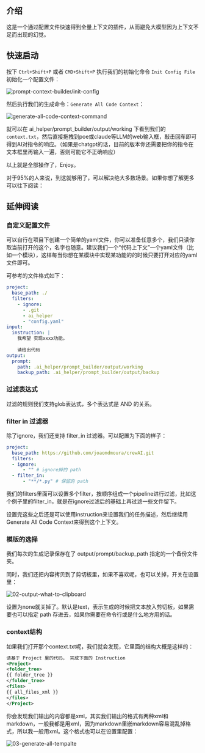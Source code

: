 ## 介绍

这是一个通过配置文件快速得到全量上下文的插件，从而避免大模型因为上下文不足而出现的幻觉。

## 快速启动

按下 `Ctrl+Shift+P` 或者 `CMD+Shift+P` 执行我们的初始化命令 `Init Config File` 初始化一个配置文件：

![prompt-context-builder/init-config](https://jtong-pic.obs.cn-north-4.myhuaweicloud.com/doc/prompt-context-builder/init-config.png)

然后执行我们的生成命令：`Generate All Code Context`：

![generate-all-code-context-command](https://jtong-pic.obs.cn-north-4.myhuaweicloud.com/wish-driven-development/07-build-lang-context/01-generate-all-code-context-command.png)

就可以在 ai_helper/prompt_builder/output/working 下看到我们的`context.txt`，然后直接拖拽到poe或claude等LLM的web输入框，敲击回车即可得到AI对指令的响应。（如果是chatgpt的话，目前的版本你还需要把你的指令在文本框里再输入一遍，否则可能它不正确响应）

以上就是全部操作了，Enjoy。

对于95%的人来说，到这就够用了，可以解决绝大多数场景。如果你想了解更多可以往下阅读：

## 延伸阅读

### 自定义配置文件

可以自行在项目下创建一个简单的yaml文件，你可以准备任意多个，我们只读你取当前打开的这个，名字也随意。建议我们一个“代码上下文”一个yaml文件（比如一个模块），这样每当你想在某模块中实现某功能的的时候只要打开对应的yaml文件即可。

可参考的文件格式如下：

```yaml
project: 
  base_path: ./
  filters:
    - ignore:
      - .git
      - ai_helper
      - "config.yaml"
input:
  instruction: |
    我希望 实现xxxx功能。
    
    请给出代码
output:     
  prompt:
    path: .ai_helper/prompt_builder/output/working
    backup_path: .ai_helper/prompt_builder/output/backup
```

### 过滤表达式

过滤的规则我们支持glob表达式，多个表达式是 AND 的关系。

### filter in 过滤器

除了ignore，我们还支持 filter_in 过滤器。可以配置为下面的样子：

```yaml
project:
  base_path: https://github.com/joaomdmoura/crewAI.git
  filters:  
  - ignore:
      - "" # ignore掉的 path
  - filter_in:
      - "**/*.py" # 保留的 path
```

我们的filters里面可以设置多个filter，按顺序组成一个pipeline进行过滤，比如这个例子里的filter_in，就是在ignore过滤后的基础上再过滤一些文件留下。


设置完这些之后还是可以使用instruction来设置我们的任务描述，然后继续用Generate All Code Context来得到这个上下文。

### 模版的选择

我们每次的生成记录保存在了 output/prompt/backup_path 指定的一个备份文件夹。

同时，我们还把内容拷贝到了剪切板里，如果不喜欢呢，也可以关掉，开关在设置里：

![02-output-what-to-clipboard](https://jtong-pic.obs.cn-north-4.myhuaweicloud.com/wish-driven-development/07-build-lang-context/02-output-what-to-clipboard.png)

设置为none就关掉了。默认是text，表示生成的时候把文本放入剪切板，如果需要也可以指定 path 存进去，如果你需要在命令行或是什么地方用的话。

### context结构

如果我们打开那个context.txt呢，我们就会发现，它里面的结构大概是这样的：
```xml
请基于 Project 里的代码， 完成下面的 Instruction
<Project>
<folder_tree>
{{ folder_tree }}
</folder_tree>
<files>
{{ all_files_xml }}
</files>
</Project>
```
你会发现我们输出的内容都是xml，其实我们输出的格式有两种xml和markdown，一般我都是用xml，因为markdown里嵌markdown容易混乱掉格式，所以我一般用xml。这个格式也可以在设置里配置：

![03-generate-all-tempalte](https://jtong-pic.obs.cn-north-4.myhuaweicloud.com/wish-driven-development/07-build-lang-context/03-generate-all-tempalte.png)


